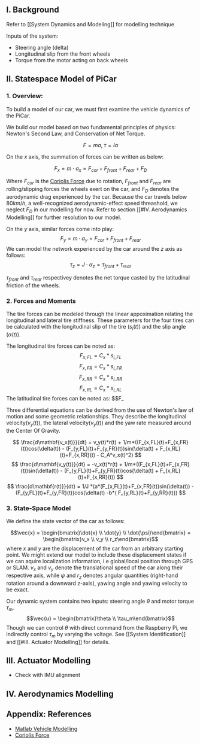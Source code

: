 ## I. Background

Refer to [[System Dynamics and Modeling]] for modelling technique

Inputs of the system:
- Steering angle (delta)
- Longitudinal slip from the front wheels
- Torque from the motor acting on back wheels

## II. Statespace Model of PiCar

### 1. Overview:

To build a model of our car, we must first examine the vehicle dynamics of the PiCar.

We build our model based on two fundamental principles of physics: Newton's Second Law, and Conservation of Net Torque.

$$F = ma,\; \tau = I\alpha$$

On the $x$ axis, the summation of forces can be written as below:

$$F_x = m\cdot a_x = F_{cor} + F_{front} + F_{rear} + F_D$$

Where $F_{cor}$ is the [Coriolis Force](https://en.wikipedia.org/wiki/Coriolis_force) due to rotation, $F_{front}$ and $F_{rear}$ are rolling/slipping forces the wheels exert on the car, and $F_D$ denotes the aerodynamic drag experienced by the car. Because the car travels below $80km/h$, a well-recognized aerodynamic-effect speed threashold, we neglect $F_D$ in our modelling for now. Refer to section [[#IV. Aerodynamics Modelling]] for further resolution to our model.

On the $y$ axis, similar forces come into play:
$$F_y = m\cdot a_y = F_{cor} + F_{front} + F_{rear}$$
We can model the network experienced by the car around the $z$ axis as follows:
$$\tau_z = J\cdot \alpha_{z} = \tau_{front} + \tau_{rear}$$

$\tau_{front}$ and $\tau_{rear}$ respectivey denotes the net torque casted by the latitudinal friction of the wheels.

### 2. Forces and Moments

The tire forces can be modeled through the linear appoximation relating the longitudinal and lateral tire stiffness. These parameters for the four tires can be calculated with the longitudinal slip of the tire ($s_i(t)$) and the slip angle ($\alpha(t)$). 

The longitudinal tire forces can be noted as:
$$F_{x, FL} = C_x*s_{i,FL}$$
$$F_{x, FR} = C_x*s_{i,FR}$$
$$F_{x, RR} = C_x*s_{i,RR}$$
$$F_{x, RL} = C_x*s_{i,RL}$$
The latitudinal tire forces can be noted as:
$$F_



Three differential equations can be derived from the use of Newton's law of motion and some geometric relationships. They describe the longitudinal velocity($v_y(t)$), the lateral velocity($v_y(t)$) and the yaw rate measured around the Center Of Gravity.

$$
\frac{d\mathbf{v_x(t)}}{dt} = v_y(t)*r(t) + 1/m*((F_{x,FL}(t)+F_{x,FR}(t))cos(\delta(t)) - (F_{y,FL}(t)+F_{y,FR}(t))sin(\delta(t) + F_{x,RL}(t)+F_{x,RR}(t) - C_A*v_x(t)^2)
$$
$$
\frac{d\mathbf{v_y(t)}}{dt} = -v_x(t)*r(t) + 1/m*((F_{x,FL}(t)+F_{x,FR}(t))sin(\delta(t)) - (F_{y,FL}(t)+F_{y,FR}(t))cos(\delta(t) + F_{x,RL}(t)+F_{x,RR}(t))
$$
$$
\frac{d\mathbf{r(t)}}{dt} = 1/J *(a*(F_{x,FL}(t)+F_{x,FR}(t))sin(\delta(t)) - (F_{y,FL}(t)+F_{y,FR}(t))cos(\delta(t) -b*( F_{y,RL}(t)+F_{y,RR}(t)))
$$



### 3. State-Space Model
We define the state vector of the car as follows:

$$\vec{x} = \begin{bmatrix}\dot{x} \\ \dot{y} \\ \dot{\psi}\end{bmatrix} = \begin{bmatrix}v_x \\ v_y \\ r_z\end{bmatrix}$$
where $x$ and $y$ are the displacement of the car from an arbitrary starting point. We might extend our model to include these displacement states if we can aquire localization information, i.e global/local position through GPS or SLAM. $v_x$ and $v_y$ denote the translational speed of the car along their respective axis,  while $\psi$ and $r_z$ denotes angular quantities (right-hand rotation around a downward z-axis), yawing angle and yawing velocity to be exact. 

Our dynamic system contains two inputs: steering angle $\theta$ and motor torque $\tau_m$. 
$$\vec{u} = \begin{bmatrix}\theta \\ \tau_m\end{bmatrix}$$
Though we can control $\theta$ with direct command from the Raspberry Pi, we indirectly control $\tau_m$ by varying the voltage. See [[System Identification]] and [[#III. Actuator Modelling]] for details.


## III. Actuator Modelling

- Check with IMU alignment

## IV. Aerodynamics Modelling


## Appendix: References
- [Matlab Vehicle Modelling](https://www.mathworks.com/help/ident/ug/modeling-a-vehicle-dynamics-system.html)
- [Coriolis Force](https://en.wikipedia.org/wiki/Coriolis_force)
